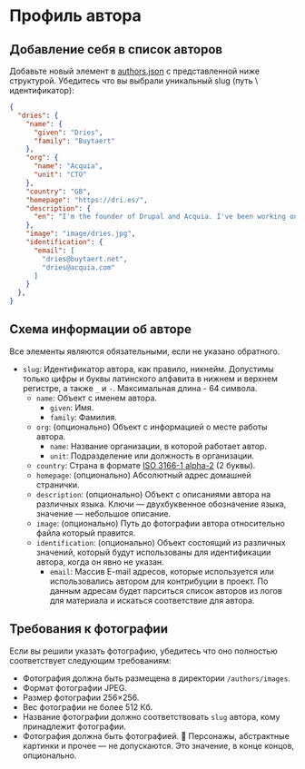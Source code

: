 # Профиль автора

## Добавление себя в список авторов

Добавьте новый элемент в [authors.json](../../authors/authors.json) с представленной ниже структурой. Убедитесь что вы выбрали уникальный slug (путь \ идентификатор):

```json
{
  "dries": {
    "name": {
      "given": "Dries",
      "family": "Buytaert"
    },
    "org": {
      "name": "Acquia",
      "unit": "CTO"
    },
    "country": "GB",
    "homepage": "https://dri.es/",
    "description": {
      "en": "I'm the founder of Drupal and Acquia. I've been working on Open Source and an Open Web for 20+ years. I'm also a blogger, photographer, traveler, investor, husband, and father of two wonderful kids."
    },
    "image": "image/dries.jpg",
    "identification": {
      "email": [
        "dries@buytaert.net",
        "dries@acquia.com"
      ]
    }
  },
}
```

## Схема информации об авторе

Все элементы являются обязательными, если не указано обратного.

* `slug`: Идентификатор автора, как правило, никнейм. Допустимы только цифры и буквы латинского алфавита в нижнем и верхнем регистре, а также `_` и `-`. Максимальная длина - 64 символа.
  * `name`: Объект с именем автора.
    * `given`: Имя.
    * `family`: Фамилия.
  * `org`: (опционально) Объект с информацией о месте работы автора.
    * `name`: Название организации, в которой работает автор.
    * `unit`: Подразделение или должность в организации.
  * `country`: Страна в формате [ISO 3166-1 alpha-2](https://ru.wikipedia.org/wiki/ISO_3166-1_alpha-2) (2 буквы).
  * `homepage`: (опционально) Абсолютный адрес домашней странички.
  * `description`: (опционально) Объект с описаниями автора на различных языка. Ключи — двухбуквенное обозначение языка, значение — небольшое описание.
  * `image`: (опционально) Путь до фотографии автора относительно файла который правится.
  * `identification`: (опционально) Объект состоящий из различных значений, который будут использованы для идентификации автора, когда он явно не указан.
    * `email`: Массив E-mail адресов, которые используется или использовались автором для контрибуции в проект. По данным адресам будет парситься список авторов из логов для материала и искаться соответствие для автора.

## Требования к фотографии

Если вы решили указать фотографию, убедитесь что оно полностью соответствует следующим требованиям:

* Фотография должна быть размещена в директории `/authors/images`.
* Формат фотографии JPEG.
* Размер фотографии 256×256.
* Вес фотографии не более 512 Кб.
* Название фотографии должно соответствовать `slug` автора, кому принадлежит фотографии.
* Фотография должна быть фотографией. 🤔 Персонажы, абстрактные картинки и прочее — не допускаются. Это значение, в конце концов, опционально.